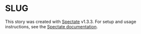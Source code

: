 # SLUG

This story was created with [Spectate](https://github.com/graphicsdesk/spectate) v1.3.3. For setup and usage instructions, see the [Spectate documentation](https://github.com/graphicsdesk/spectate/#cloning-a-spectate-project).
